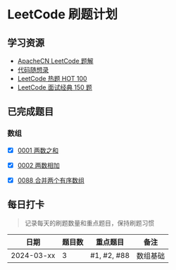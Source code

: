 # LeetCode 刷题计划

## 学习资源
- [ApacheCN LeetCode 题解](https://algo.apachecn.org/leetcode/python)
- [代码随想录](https://programmercarl.com/)
- [LeetCode 热题 HOT 100](https://leetcode.cn/studyplan/top-100-liked/)
- [LeetCode 面试经典 150 题](https://leetcode.cn/studyplan/top-interview-150/)

## 已完成题目
### 数组
- [x] [0001 两数之和](/PersonalGrowth/CS/Algorithm/leetcode/0001%20two-sum.md)
- [x] [0002 两数相加](/PersonalGrowth/CS/Algorithm/leetcode/0002%20add-two-numbers.md)
- [x] [0088 合并两个有序数组](/PersonalGrowth/CS/Algorithm/leetcode/0088%20merge-sorted-array.md)


## 每日打卡
> 记录每天的刷题数量和重点题目，保持刷题习惯

| 日期 | 题目数 | 重点题目 | 备注 |
|------|--------|----------|------|
| 2024-03-xx | 3 | #1, #2, #88 | 数组基础 |
